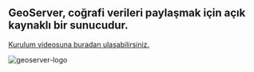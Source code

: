 GeoServer, coğrafi verileri paylaşmak için açık kaynaklı bir sunucudur.
------
 
 
 


[Kurulum videosuna buradan ulaşabilirsiniz.](https://www.youtube.com/watch?v=oTz2nOHUqWk)


![geoserver-logo](https://user-images.githubusercontent.com/95212909/158010350-bb4e99a6-3f29-44b4-9293-7c185df9a71d.png)
